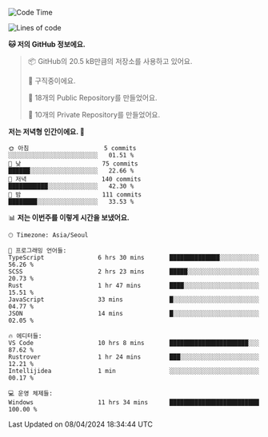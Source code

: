   <!--START_SECTION:waka-->
![Code Time](http://img.shields.io/badge/Code%20Time-493%20hrs%2024%20mins-blue)

![Lines of code](https://img.shields.io/badge/%EC%A0%80%EB%8A%94%20%EC%97%AC%ED%83%9C%EA%B9%8C%EC%A7%80%20-225.9%20thousand%20%EC%A4%84%EC%9D%98%20%EC%BD%94%EB%93%9C%EB%A5%BC%20%EC%9E%91%EC%84%B1%ED%96%88%EC%96%B4%EC%9A%94.-blue)

**🐱 저의 GitHub 정보에요.** 

> 📦 GitHub의 20.5 kB만큼의 저장소를 사용하고 있어요. 
 > 
> 💼 구직중이에요.
 > 
> 📜 18개의 Public Repository를 만들었어요. 
 > 
> 🔑 10개의 Private Repository를 만들었어요. 
 > 
**저는 저녁형 인간이에요. 🦉** 

```text
🌞 아침                     5 commits           ░░░░░░░░░░░░░░░░░░░░░░░░░   01.51 % 
🌆 낮　                     75 commits          ██████░░░░░░░░░░░░░░░░░░░   22.66 % 
🌃 저녁                     140 commits         ███████████░░░░░░░░░░░░░░   42.30 % 
🌙 밤　                     111 commits         ████████░░░░░░░░░░░░░░░░░   33.53 % 
```


📊 **저는 이번주를 이렇게 시간을 보냈어요.** 

```text
🕑︎ Timezone: Asia/Seoul

💬 프로그래밍 언어들: 
TypeScript               6 hrs 30 mins       ██████████████░░░░░░░░░░░   56.26 % 
SCSS                     2 hrs 23 mins       █████░░░░░░░░░░░░░░░░░░░░   20.73 % 
Rust                     1 hr 47 mins        ████░░░░░░░░░░░░░░░░░░░░░   15.51 % 
JavaScript               33 mins             █░░░░░░░░░░░░░░░░░░░░░░░░   04.77 % 
JSON                     14 mins             █░░░░░░░░░░░░░░░░░░░░░░░░   02.05 % 

🔥 에디터들: 
VS Code                  10 hrs 8 mins       ██████████████████████░░░   87.62 % 
Rustrover                1 hr 24 mins        ███░░░░░░░░░░░░░░░░░░░░░░   12.21 % 
Intellijidea             1 min               ░░░░░░░░░░░░░░░░░░░░░░░░░   00.17 % 

💻 운영 체제들: 
Windows                  11 hrs 34 mins      █████████████████████████   100.00 % 
```


 Last Updated on 08/04/2024 18:34:44 UTC
<!--END_SECTION:waka-->
